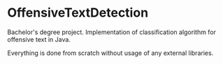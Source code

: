 # OffensiveTextDetection

Bachelor's degree project. Implementation of classification algorithm for offensive text in Java.

Everything is done from scratch without usage of any external libraries.
